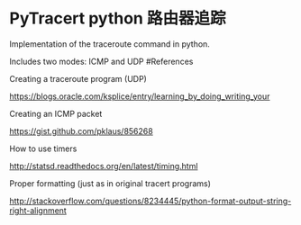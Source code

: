 PyTracert python 路由器追踪
===================

Implementation of the traceroute command in python.

Includes two modes: ICMP and UDP
#References

Creating a traceroute program (UDP)

https://blogs.oracle.com/ksplice/entry/learning_by_doing_writing_your

Creating an ICMP packet

https://gist.github.com/pklaus/856268   

How to use timers        

http://statsd.readthedocs.org/en/latest/timing.html

Proper formatting (just as in original tracert programs)

http://stackoverflow.com/questions/8234445/python-format-output-string-right-alignment

